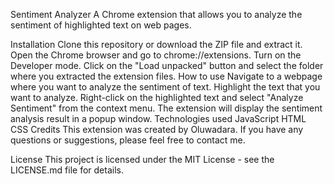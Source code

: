 Sentiment Analyzer
A Chrome extension that allows you to analyze the sentiment of highlighted text on web pages.

Installation
Clone this repository or download the ZIP file and extract it.
Open the Chrome browser and go to chrome://extensions.
Turn on the Developer mode.
Click on the "Load unpacked" button and select the folder where you extracted the extension files.
How to use
Navigate to a webpage where you want to analyze the sentiment of text.
Highlight the text that you want to analyze.
Right-click on the highlighted text and select "Analyze Sentiment" from the context menu.
The extension will display the sentiment analysis result in a popup window.
Technologies used
JavaScript
HTML
CSS
Credits
This extension was created by Oluwadara. If you have any questions or suggestions, please feel free to contact me.

License
This project is licensed under the MIT License - see the LICENSE.md file for details.
